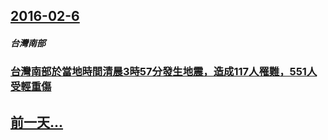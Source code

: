 ## [2016-02-6](/zh/news/2016/02/6/index.md)

##### 台灣南部
### [台灣南部於當地時間清晨3時57分發生地震，造成117人罹難，551人受輕重傷](/zh/news/2016/02/6/台灣南部於當地時間清晨3時57分發生地震-造成117人罹難-551人受輕重傷.md)
## [前一天...](/zh/news/2016/02/5/index.md)

